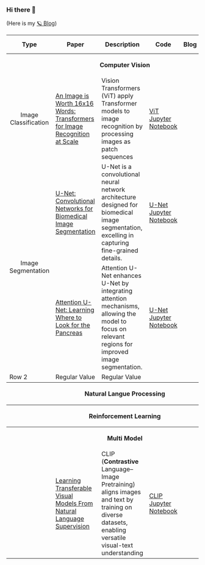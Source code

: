 ### Hi there 👋
(Here is my [🪐 Blog](https://jaz201107.github.io/))



<table>
  <thead>
    <tr>
      <th>Type </th>
      <th>Paper </th>
      <th>Description </th>
      <th>Code </th>
      <th>Blog </th>
      <th>Recommend Reeading</th>
    </tr> 
  </thead>
  <tbody>
    <th colspan="6" style="text-align: center; vertical-align: middle; line-height: 50px;" > <strong>Computer Vision</strong> </th>
    <tr> 
      <td rowspan="1" style="text-align: center; vertical-align: middle;">Image Classification</td>
      <td> <a href="https://arxiv.org/abs/2010.11929" target="_blank"> An Image is Worth 16x16 Words: Transformers for Image Recognition at Scale </td>
      <td> Vision Transformers (ViT) apply Transformer models to image recognition by processing images as patch sequences </td>
      <td> <a href="https://github.com/JAZ201107/PyTorch-DL/blob/main/ViT.ipynb" target="_blank"> ViT Jupyter Notebook </a> </td>
      <td>  </td>
      <td> ⭐⭐⭐⭐⭐ </td>
    </tr>
    <tr>
      <td rowspan="2" style="text-align: center; vertical-align: middle;">Image Segmentation</td>
      <td> <a href="https://arxiv.org/abs/1505.04597" target="_blank"> U-Net: Convolutional Networks for Biomedical Image Segmentation </td>
      <td> U-Net is a convolutional neural network architecture designed for biomedical image segmentation, excelling in capturing fine-grained details. </td>
      <td> <a href="https://github.com/JAZ201107/PyTorch-DL/blob/main/U_Net.ipynb" target="_blank"> U-Net Jupyter Notebook </a> </td>
      <td>  </td>
      <td> ⭐⭐⭐⭐⭐ </td>
    </tr>
    <tr>
      <td> <a href="https://arxiv.org/abs/1804.03999" target="_blank"> Attention U-Net: Learning Where to Look for the Pancreas </td>
      <td> Attention U-Net enhances U-Net by integrating attention mechanisms, allowing the model to focus on relevant regions for improved image segmentation.</td>
      <td> <a href="https://github.com/JAZ201107/PyTorch-DL/blob/main/U_Net.ipynb" target="_blank"> U-Net Jupyter Notebook </a> </td>
      <td>  </td>
      <td> ⭐⭐⭐ </td>
    </tr>
    <tr>
      <td>Row 2</td>
      <td>Regular Value</td>
      <td>Regular Value</td>
    </tr>
    <th colspan="6" style="text-align: center; vertical-align: middle; line-height: 50px;" > <strong>Natural Langue Processing</strong> </th>
    <tr> </tr>
    <th colspan="6" style="text-align: center; vertical-align: middle; line-height: 50px;" > <strong>Reinforcement Learning</strong> </th>
    <tr> </tr>
    <th colspan="6" style="text-align: center; vertical-align: middle; line-height: 50px;" > <strong>Multi Model</strong> </th>
    <tr> 
      <td> </td>
      <td> <a href="https://arxiv.org/abs/2103.00020" target="_blank"> Learning Transferable Visual Models From Natural Language Supervision </td>
      <td> 
        CLIP (<b>Contrastive</b> Language–Image Pretraining) aligns images and text by training on diverse datasets, enabling versatile visual-text understanding 
      </td>
      <td> <a href="https://github.com/JAZ201107/PyTorch-DL/blob/main/CLIP.ipynb" target="_blank"> CLIP Jupyter Notebook </a> </td>
      <td>  </td>
      <td> ⭐⭐⭐⭐⭐ </td>
    </tr>
  </tbody>
</table>


